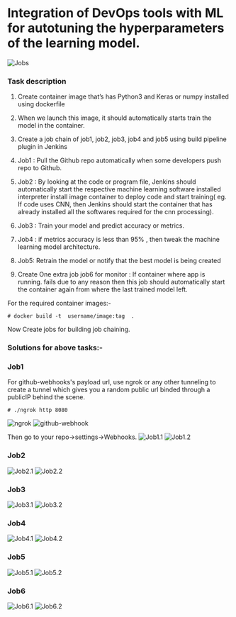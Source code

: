 # Integration of DevOps tools with ML for autotuning the hyperparameters of the learning model.
![Jobs](/images/pipeline.jpg)
### Task description

1. Create container image that’s has Python3 and Keras or numpy  installed  using dockerfile 

2. When we launch this image, it should automatically starts train the model in the container.

3. Create a job chain of job1, job2, job3, job4 and job5 using build pipeline plugin in Jenkins 

4. Job1 : Pull  the Github repo automatically when some developers push repo to Github.

5. Job2 : By looking at the code or program file, Jenkins should automatically start the respective machine learning software installed interpreter install image container to deploy code  and start training( eg. If code uses CNN, then Jenkins should start the container that has already installed all the softwares required for the cnn processing).

6. Job3 : Train your model and predict accuracy or metrics.

7. Job4 : if metrics accuracy is less than 95%  , then tweak the machine learning model architecture.

8. Job5: Retrain the model or notify that the best model is being created

9. Create One extra job job6 for monitor : If container where app is running. fails due to any reason then this job should automatically start the container again from where the last trained model left.

For the required container images:-
```
# docker build -t  username/image:tag  .  
```
Now Create jobs for building job chaining.
### Solutions for above tasks:-

### Job1
For github-webhooks's payload url, use ngrok or any other tunneling to create a tunnel which gives you a random public url binded through a publicIP behind the scene.
```
# ./ngrok http 8080
```
![ngrok](/images/ngrok.png)
![github-webhook](/images/github-webhook.png)

Then go to your repo->settings->Webhooks.
![Job1.1](/images/j1.1.png)
![Job1.2](/images/j1.2.png)

### Job2

![Job2.1](/images/j2.1.png)
![Job2.2](/images/j2.2.png)

### Job3

![Job3.1](/images/j3.1.png)
![Job3.2](/images/j3.2.png)

### Job4

![Job4.1](/images/j4.1.png)
![Job4.2](/images/j4.2.png)

### Job5

![Job5.1](/images/j5.1.png)
![Job5.2](/images/j5.2.png)

### Job6

![Job6.1](/images/j6.1.png)
![Job6.2](/images/j6.2.png)